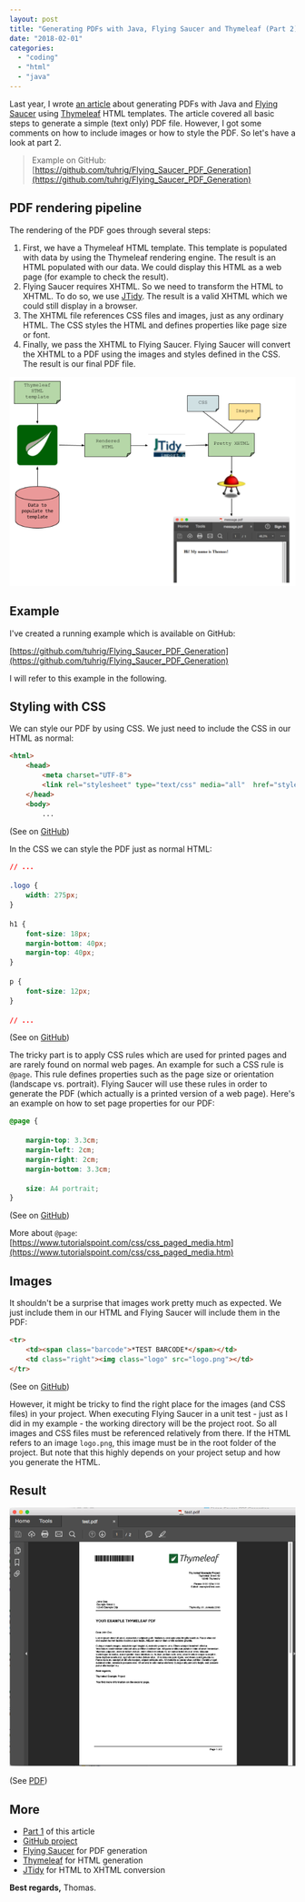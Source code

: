 ```yaml
---
layout: post
title: "Generating PDFs with Java, Flying Saucer and Thymeleaf (Part 2)"
date: "2018-02-01"
categories: 
  - "coding"
  - "html"
  - "java"
---
```


Last year, I wrote [an article](/generating-pdfs-with-java-flying-saucer-and-thymeleaf) about generating PDFs with Java and [Flying Saucer](https://github.com/flyingsaucerproject/flyingsaucer) using [Thymeleaf](http://www.thymeleaf.org) HTML templates. 
The article covered all basic steps to generate a simple (text only) PDF file. 
However, I got some comments on how to include images or how to style the PDF. 
So let's have a look at part 2.

> Example on GitHub: [https://github.com/tuhrig/Flying_Saucer_PDF_Generation](https://github.com/tuhrig/Flying_Saucer_PDF_Generation)

## PDF rendering pipeline

The rendering of the PDF goes through several steps:

1. First, we have a Thymeleaf HTML template. 
This template is populated with data by using the Thymeleaf rendering engine. 
The result is an HTML populated with our data. 
We could display this HTML as a web page (for example to check the result).
2. Flying Saucer requires XHTML. 
So we need to transform the HTML to XHTML. 
To do so, we use [JTidy](http://jtidy.sourceforge.net). 
The result is a valid XHTML which we could still display in a browser.
3. The XHTML file references CSS files and images, just as any ordinary HTML. 
The CSS styles the HTML and defines properties like page size or font.
4. Finally, we pass the XHTML to Flying Saucer. 
Flying Saucer will convert the XHTML to a PDF using the images and styles defined in the CSS. 
The result is our final PDF file.

![](/images/2018/01/flying_saucer_1.png)

## Example

I've created a running example which is available on GitHub:

[https://github.com/tuhrig/Flying_Saucer_PDF_Generation](https://github.com/tuhrig/Flying_Saucer_PDF_Generation)

I will refer to this example in the following.

## Styling with CSS

We can style our PDF by using CSS. We just need to include the CSS in our HTML as normal:

```html
<html>
    <head>
        <meta charset="UTF-8">
        <link rel="stylesheet" type="text/css" media="all"  href="style.css" />
    </head>
    <body>
        ...
```

(See on [GitHub](https://github.com/tuhrig/Flying_Saucer_PDF_Generation/blob/master/src/test/resources/template.html))

In the CSS we can style the PDF just as normal HTML:

```css
// ...

.logo {
    width: 275px;
}

h1 {
    font-size: 18px;
    margin-bottom: 40px;
    margin-top: 40px;
}

p {
    font-size: 12px;
}

// ...
```

(See on [GitHub](https://github.com/tuhrig/Flying_Saucer_PDF_Generation/blob/master/style.css))

The tricky part is to apply CSS rules which are used for printed pages and are rarely found on normal web pages. 
An example for such a CSS rule is `@page`. 
This rule defines properties such as the page size or orientation (landscape vs. portrait). 
Flying Saucer will use these rules in order to generate the PDF (which actually is a printed version of a web page). 
Here's an example on how to set page properties for our PDF:

```css
@page {

    margin-top: 3.3cm;
    margin-left: 2cm;
    margin-right: 2cm;
    margin-bottom: 3.3cm;

    size: A4 portrait;
}
```

(See on [GitHub](https://github.com/tuhrig/Flying_Saucer_PDF_Generation/blob/master/style.css))

More about `@page`: [https://www.tutorialspoint.com/css/css_paged_media.htm](https://www.tutorialspoint.com/css/css_paged_media.htm)

## Images

It shouldn't be a surprise that images work pretty much as expected. 
We just include them in our HTML and Flying Saucer will include them in the PDF:

```html
<tr>
    <td><span class="barcode">*TEST BARCODE*</span></td>
    <td class="right"><img class="logo" src="logo.png"></td>
</tr>
```

(See on [GitHub](https://github.com/tuhrig/Flying_Saucer_PDF_Generation/blob/master/src/test/resources/header.html))

However, it might be tricky to find the right place for the images (and CSS files) in your project. 
When executing Flying Saucer in a unit test - just as I did in my example - the working directory will be the project root. 
So all images and CSS files must be referenced relatively from there. 
If the HTML refers to an image `logo.png`, this image must be in the root folder of the project. 
But note that this highly depends on your project setup and how you generate the HTML.

## Result

![](/images/2018/01/flying_saucer_2.png)

(See [PDF](https://github.com/tuhrig/Flying_Saucer_PDF_Generation/blob/master/example_of_generated_pdf.pdf))

## More

- [Part 1](http://tuhrig.de/generating-pdfs-with-java-flying-saucer-and-thymeleaf) of this article
- [GitHub project](https://github.com/tuhrig/Flying_Saucer_PDF_Generation)
- [Flying Saucer](https://github.com/flyingsaucerproject/flyingsaucer) for PDF generation
- [Thymeleaf](http://www.thymeleaf.org) for HTML generation
- [JTidy](http://jtidy.sourceforge.net/) for HTML to XHTML conversion

**Best regards,** Thomas.
